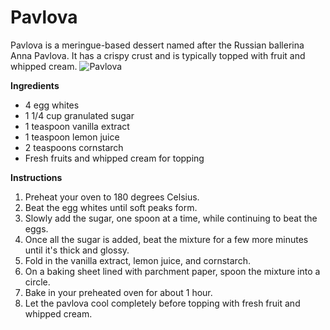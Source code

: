 # Pavlova
Pavlova is a meringue-based dessert named after the Russian ballerina Anna Pavlova. It has a crispy crust and is typically topped with fruit and whipped cream.
![Pavlova](https://source.unsplash.com/random/?pavlova)

**Ingredients**
- 4 egg whites
- 1 1/4 cup granulated sugar
- 1 teaspoon vanilla extract
- 1 teaspoon lemon juice
- 2 teaspoons cornstarch
- Fresh fruits and whipped cream for topping

**Instructions**
1. Preheat your oven to 180 degrees Celsius.
2. Beat the egg whites until soft peaks form.
3. Slowly add the sugar, one spoon at a time, while continuing to beat the eggs.
4. Once all the sugar is added, beat the mixture for a few more minutes until it's thick and glossy.
5. Fold in the vanilla extract, lemon juice, and cornstarch.
6. On a baking sheet lined with parchment paper, spoon the mixture into a circle.
7. Bake in your preheated oven for about 1 hour.
8. Let the pavlova cool completely before topping with fresh fruit and whipped cream.